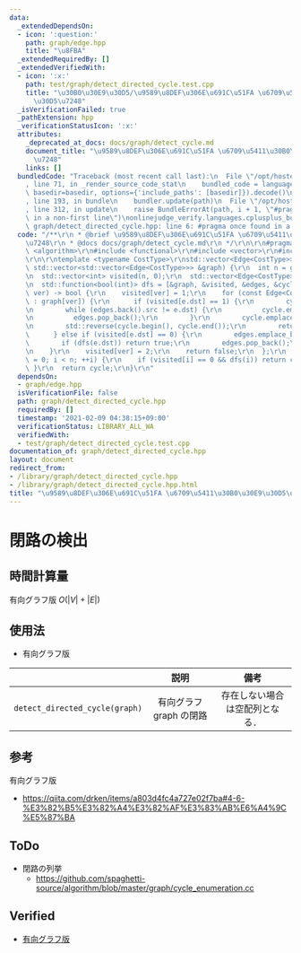 ```yaml
---
data:
  _extendedDependsOn:
  - icon: ':question:'
    path: graph/edge.hpp
    title: "\u8FBA"
  _extendedRequiredBy: []
  _extendedVerifiedWith:
  - icon: ':x:'
    path: test/graph/detect_directed_cycle.test.cpp
    title: "\u30B0\u30E9\u30D5/\u9589\u8DEF\u306E\u691C\u51FA \u6709\u5411\u30B0\u30E9\
      \u30D5\u7248"
  _isVerificationFailed: true
  _pathExtension: hpp
  _verificationStatusIcon: ':x:'
  attributes:
    _deprecated_at_docs: docs/graph/detect_cycle.md
    document_title: "\u9589\u8DEF\u306E\u691C\u51FA \u6709\u5411\u30B0\u30E9\u30D5\
      \u7248"
    links: []
  bundledCode: "Traceback (most recent call last):\n  File \"/opt/hostedtoolcache/Python/3.9.1/x64/lib/python3.9/site-packages/onlinejudge_verify/documentation/build.py\"\
    , line 71, in _render_source_code_stat\n    bundled_code = language.bundle(stat.path,\
    \ basedir=basedir, options={'include_paths': [basedir]}).decode()\n  File \"/opt/hostedtoolcache/Python/3.9.1/x64/lib/python3.9/site-packages/onlinejudge_verify/languages/cplusplus.py\"\
    , line 193, in bundle\n    bundler.update(path)\n  File \"/opt/hostedtoolcache/Python/3.9.1/x64/lib/python3.9/site-packages/onlinejudge_verify/languages/cplusplus_bundle.py\"\
    , line 312, in update\n    raise BundleErrorAt(path, i + 1, \"#pragma once found\
    \ in a non-first line\")\nonlinejudge_verify.languages.cplusplus_bundle.BundleErrorAt:\
    \ graph/detect_directed_cycle.hpp: line 6: #pragma once found in a non-first line\n"
  code: "/**\r\n * @brief \u9589\u8DEF\u306E\u691C\u51FA \u6709\u5411\u30B0\u30E9\u30D5\
    \u7248\r\n * @docs docs/graph/detect_cycle.md\r\n */\r\n\r\n#pragma once\r\n#include\
    \ <algorithm>\r\n#include <functional>\r\n#include <vector>\r\n#include \"edge.hpp\"\
    \r\n\r\ntemplate <typename CostType>\r\nstd::vector<Edge<CostType>> detect_directed_cycle(const\
    \ std::vector<std::vector<Edge<CostType>>> &graph) {\r\n  int n = graph.size();\r\
    \n  std::vector<int> visited(n, 0);\r\n  std::vector<Edge<CostType>> edges, cycle;\r\
    \n  std::function<bool(int)> dfs = [&graph, &visited, &edges, &cycle, &dfs](int\
    \ ver) -> bool {\r\n    visited[ver] = 1;\r\n    for (const Edge<CostType> &e\
    \ : graph[ver]) {\r\n      if (visited[e.dst] == 1) {\r\n        cycle.emplace_back(e);\r\
    \n        while (edges.back().src != e.dst) {\r\n          cycle.emplace_back(edges.back());\r\
    \n          edges.pop_back();\r\n        }\r\n        cycle.emplace_back(edges.back());\r\
    \n        std::reverse(cycle.begin(), cycle.end());\r\n        return true;\r\n\
    \      } else if (visited[e.dst] == 0) {\r\n        edges.emplace_back(e);\r\n\
    \        if (dfs(e.dst)) return true;\r\n        edges.pop_back();\r\n      }\r\
    \n    }\r\n    visited[ver] = 2;\r\n    return false;\r\n  };\r\n  for (int i\
    \ = 0; i < n; ++i) {\r\n    if (visited[i] == 0 && dfs(i)) return cycle;\r\n \
    \ }\r\n  return cycle;\r\n}\r\n"
  dependsOn:
  - graph/edge.hpp
  isVerificationFile: false
  path: graph/detect_directed_cycle.hpp
  requiredBy: []
  timestamp: '2021-02-09 04:38:15+09:00'
  verificationStatus: LIBRARY_ALL_WA
  verifiedWith:
  - test/graph/detect_directed_cycle.test.cpp
documentation_of: graph/detect_directed_cycle.hpp
layout: document
redirect_from:
- /library/graph/detect_directed_cycle.hpp
- /library/graph/detect_directed_cycle.hpp.html
title: "\u9589\u8DEF\u306E\u691C\u51FA \u6709\u5411\u30B0\u30E9\u30D5\u7248"
---
```

# 閉路の検出


## 時間計算量

有向グラフ版 $O(\lvert V \rvert + \lvert E \rvert)$


## 使用法

- 有向グラフ版

||説明|備考|
|:--:|:--:|:--:|
|`detect_directed_cycle(graph)`|有向グラフ $\mathrm{graph}$ の閉路|存在しない場合は空配列となる．|


## 参考

有向グラフ版
- https://qiita.com/drken/items/a803d4fc4a727e02f7ba#4-6-%E3%82%B5%E3%82%A4%E3%82%AF%E3%83%AB%E6%A4%9C%E5%87%BA


## ToDo

- 閉路の列挙
  - https://github.com/spaghetti-source/algorithm/blob/master/graph/cycle_enumeration.cc


## Verified

- [有向グラフ版](https://judge.yosupo.jp/submission/15525)
